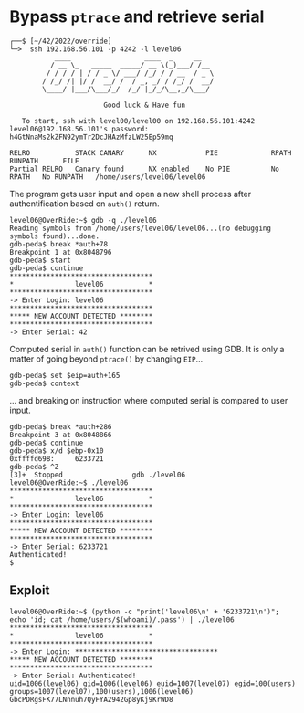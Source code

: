 # Bypass `ptrace` and retrieve serial

```shell
┌──$ [~/42/2022/override]
└─>  ssh 192.168.56.101 -p 4242 -l level06
           ____                  ____  _     __
          / __ \_   _____  _____/ __ \(_)___/ /__
         / / / / | / / _ \/ ___/ /_/ / / __  / _ \
        / /_/ /| |/ /  __/ /  / _, _/ / /_/ /  __/
        \____/ |___/\___/_/  /_/ |_/_/\__,_/\___/

                       Good luck & Have fun

   To start, ssh with level00/level00 on 192.168.56.101:4242
level06@192.168.56.101's password: h4GtNnaMs2kZFN92ymTr2DcJHAzMfzLW25Ep59mq

RELRO           STACK CANARY      NX            PIE             RPATH      RUNPATH      FILE
Partial RELRO   Canary found      NX enabled    No PIE          No RPATH   No RUNPATH   /home/users/level06/level06
```
The program gets user input and open a new shell process after authentification based on `auth()` return.

```gdb
level06@OverRide:~$ gdb -q ./level06
Reading symbols from /home/users/level06/level06...(no debugging symbols found)...done.
gdb-peda$ break *auth+78
Breakpoint 1 at 0x8048796
gdb-peda$ start
gdb-peda$ continue
***********************************
*               level06           *
***********************************
-> Enter Login: level06
***********************************
***** NEW ACCOUNT DETECTED ********
***********************************
-> Enter Serial: 42
```
Computed serial in `auth()` function can be retrived using GDB. It is only a matter of going beyond `ptrace()` by changing `EIP`...
```gdb
gdb-peda$ set $eip=auth+165
gdb-peda$ context
```
... and breaking on instruction where computed serial is compared to user input.
```gdb
gdb-peda$ break *auth+286
Breakpoint 3 at 0x8048866
gdb-peda$ continue
gdb-peda$ x/d $ebp-0x10
0xffffd698:     6233721
gdb-peda$ ^Z
[3]+  Stopped                 gdb ./level06
level06@OverRide:~$ ./level06
***********************************
*               level06           *
***********************************
-> Enter Login: level06
***********************************
***** NEW ACCOUNT DETECTED ********
***********************************
-> Enter Serial: 6233721
Authenticated!
$ 
```

## Exploit
```shell
level06@OverRide:~$ (python -c "print('level06\n' + '6233721\n')"; echo 'id; cat /home/users/$(whoami)/.pass') | ./level06 
***********************************
*               level06           *
***********************************
-> Enter Login: ***********************************
***** NEW ACCOUNT DETECTED ********
***********************************
-> Enter Serial: Authenticated!
uid=1006(level06) gid=1006(level06) euid=1007(level07) egid=100(users) groups=1007(level07),100(users),1006(level06)
GbcPDRgsFK77LNnnuh7QyFYA2942Gp8yKj9KrWD8
```

